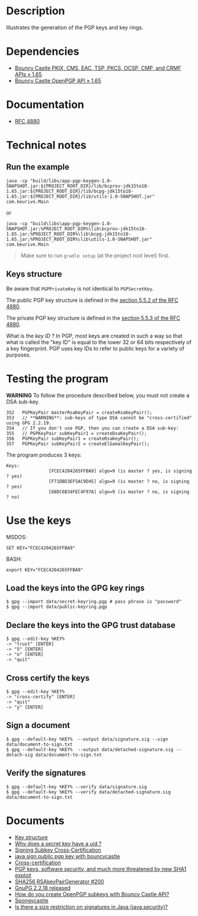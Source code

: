 # Description

Illustrates the generation of the PGP keys and key rings.

# Dependencies

* [Bouncy Castle PKIX, CMS, EAC, TSP, PKCS, OCSP, CMP, and CRMF APIs » 1.65](https://mvnrepository.com/artifact/org.bouncycastle/bcpkix-jdk15to18/1.65)
* [Bouncy Castle OpenPGP API » 1.65](https://mvnrepository.com/artifact/org.bouncycastle/bcpg-jdk15to18/1.65)

# Documentation

* [RFC 4880](https://tools.ietf.org/html/rfc4880)

# Technical notes

## Run the example

    java -cp "build/libs/app-pgp-keygen-1.0-SNAPSHOT.jar:${PROJECT_ROOT_DIR}/lib/bcprov-jdk15to18-1.65.jar:${PROJECT_ROOT_DIR}/lib/bcpg-jdk15to18-1.65.jar:${PROJECT_ROOT_DIR}/lib/utils-1.0-SNAPSHOT.jar" com.beurive.Main

or

    java -cp "build\libs\app-pgp-keygen-1.0-SNAPSHOT.jar;%PROJECT_ROOT_DIR%\lib\bcprov-jdk15to18-1.65.jar;%PROJECT_ROOT_DIR%\lib\bcpg-jdk15to18-1.65.jar;%PROJECT_ROOT_DIR%\lib\utils-1.0-SNAPSHOT.jar" com.beurive.Main

> Make sure to run `gradle setup` (at the project root level) first.

## Keys structure

Be aware that `PGPPrivateKey` is not identical to `PGPSecretKey`.

The public PGP key structure is defined in the [section 5.5.2 of the RFC 4880](https://tools.ietf.org/html/rfc4880#section-5.5.2).

The private PGP key structure is defined in the [section 5.5.3 of the RFC 4880](https://tools.ietf.org/html/rfc4880#section-5.5.3).

What is the _key ID_ ? In PGP, most keys are created in such a way so that what is called the "key ID" is equal to the
lower 32 or 64 bits respectively of a key fingerprint. PGP uses key IDs to refer to public keys for a variety of purposes.

# Testing the program

**WARNING** To follow the procedure described below, you must not create a DSA sub-key.

    352   PGPKeyPair masterRsaKeyPair = createRsaKeyPair();
    353   // **WARNING**: sub-keys of type DSA cannot be "cross-certified" using GPG 2.2.19.
    354   // If you don't use PGP, then you can create a DSA sub-key:
    355   // PGPKeyPair subKeyPair1 = createDsaKeyPair();
    356   PGPKeyPair subKeyPair1 = createRsaKeyPair();
    357   PGPKeyPair subKeyPair2 = createElGamalKeyPair();

The program produces 3 keys:

    Keys:
                    [FCEC4204265FFBA9] algo=9 (is master ? yes, is signing ? yes)
                    [F71DBD3EF5AC9D45] algo=9 (is master ? no, is signing ? yes)
                    [68DC6B34FEC4F97A] algo=9 (is master ? no, is signing ? no)

# Use the keys

MSDOS:

    SET KEY="FCEC4204265FFBA9"
    
BASH:

    export KEY="FCEC4204265FFBA9"

## Load the keys into the GPG key rings

    $ gpg --import data/secret-keyring.pgp # pass phrase is "password"
    $ gpg --import data/public-keyring.pgp

## Declare the keys into the GPG trust database

    $ gpg --edit-key %KEY%
    -> "trust" [ENTER]
    -> "5" [ENTER]
    -> "o" [ENTER]
    -> "quit"

## Cross certify the keys

    $ gpg --edit-key %KEY%
    -> "cross-certify" [ENTER]
    -> "quit"
    -> "y" [ENTER]

## Sign a document

    $ gpg --default-key %KEY%  --output data/signature.sig --sign data/document-to-sign.txt
    $ gpg --default-key %KEY%  --output data/detached-signature.sig --detach-sig data/document-to-sign.txt

## Verify the signatures

    $ gpg --default-key %KEY% --verify data/signature.sig
    $ gpg --default-key %KEY% --verify data/detached-signature.sig data/document-to-sign.txt

# Documents

* [Key structure](https://gnupg.org/faq/subkey-cross-certify.html)
* [Why does a secret key have a <ultimate> uid ?](https://unix.stackexchange.com/questions/407062/gpg-list-keys-command-outputs-uid-unknown-after-importing-private-key-onto)
* [Signing Subkey Cross-Certification](https://gnupg.org/faq/subkey-cross-certify.html)
* [java sign public pgp key with bouncycastle](https://stackoverflow.com/questions/28591684/java-sign-public-pgp-key-with-bouncycastle)
* [Cross-certification](doc/cross-certify.md)
* [PGP keys, software security, and much more threatened by new SHA1 exploit](https://arstechnica.com/information-technology/2020/01/pgp-keys-software-security-and-much-more-threatened-by-new-sha1-exploit/)
* [SHA256 RSAkeyPairGenerator #200](https://github.com/bcgit/bc-java/issues/200)
* [GnuPG 2.2.18 released](https://lists.gnupg.org/pipermail/gnupg-devel/2019-November/034487.html)
* [How do you create OpenPGP subkeys with Bouncy Castle API?](http://quabr.com/34694785/how-do-you-create-openpgp-subkeys-with-bouncy-castle-api)
* [Spongycastle](https://github.com/farewell4574/farewell/blob/master/open-keychain-development/extern/spongycastle/pg/src/main/java/org/spongycastle/openpgp/PGPPublicKey.java)
* [Is there a size restriction on signatures in Java (java.security)?](https://stackoverflow.com/questions/2678138/is-there-a-size-restriction-on-signatures-in-java-java-security)
